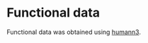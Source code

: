 # Functional data

Functional data was obtained using [humann3](https://doi.org/10.7554/eLife.65088).